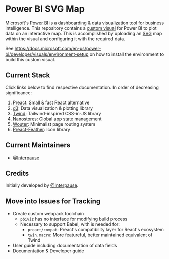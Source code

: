 # Power BI SVG Map

Microsoft's [Power BI](https://powerbi.microsoft.com/) is a dashboarding & data visualization tool for business intelligence. This repository contains a [custom visual](https://powerbi.microsoft.com/en-us/developers/custom-visualization/) for Power BI to plot data on an interactive map. This is accomplished by uploading an [SVG](https://en.wikipedia.org/wiki/Scalable_Vector_Graphics) map within the visual and configuring it with the required data.

See <https://docs.microsoft.com/en-us/power-bi/developer/visuals/environment-setup> on how to install the environment to build this custom visual.

## Current Stack

Click links below to find respective documentation. In order of decreasing significance:

1. [Preact](https://preactjs.com/): Small & fast React alternative
2. [d3](https://github.com/d3/d3): Data visualization & plotting library
3. [Twind](https://github.com/tw-in-js/twind): Tailwind-inspired CSS-in-JS library
4. [Nanostores](https://github.com/nanostores/nanostores): Global app state management
5. [Wouter](https://github.com/molefrog/wouter): Minimalist page routing system
6. [Preact-Feather](https://github.com/ForsakenHarmony/preact-feather): Icon library

## Current Maintainers

- [@Interpause](https://github.com/Interpause)

## Credits

Initially developed by [@Interpause](https://github.com/Interpause).

## Move into Issues for Tracking

- Create custom webpack toolchain
  - `pbiviz` has no interface for modifying build process
  - Necessary to support Babel, with is needed for:
    - `preact/compat`: Preact's compatibility layer for React's ecosystem
    - `twin.macro`: More featureful, better maintained equivalent of Twind
- User guide including documentation of data fields
- Documentation & Developer guide
